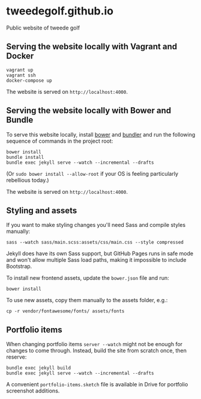 tweedegolf.github.io
====================

Public website of tweede golf

## Serving the website locally with Vagrant and Docker

    vagrant up
    vagrant ssh
    docker-compose up

The website is served on `http://localhost:4000`.

## Serving the website locally with Bower and Bundle

To serve this website locally, install [bower](http://bower.io/) and
[bundler](http://bundler.io/) and run the following sequence of commands in the
project root:

    bower install
    bundle install
    bundle exec jekyll serve --watch --incremental --drafts

(Or `sudo bower install --allow-root` if your OS is feeling particularly
rebellious today.)

The website is served on `http://localhost:4000`.

## Styling and assets

If you want to make styling changes you'll need Sass and compile styles
manually:

    sass --watch sass/main.scss:assets/css/main.css --style compressed

Jekyll does have its own Sass support, but GitHub Pages runs in safe mode and
won't allow multiple Sass load paths, making it impossible to include Bootstrap.

To install new frontend assets, update the `bower.json` file and run:

    bower install

To use new assets, copy them manually to the assets folder, e.g.:

    cp -r vendor/fontawesome/fonts/ assets/fonts

## Portfolio items

When changing portfolio items `server --watch` might not be enough for changes to come through. Instead, build the site from scratch once, then reserve:

    bundle exec jekyll build
    bundle exec jekyll serve --watch --incremental --drafts

A convenient `portfolio-items.sketch` file is available in Drive for portfolio screenshot additions.
